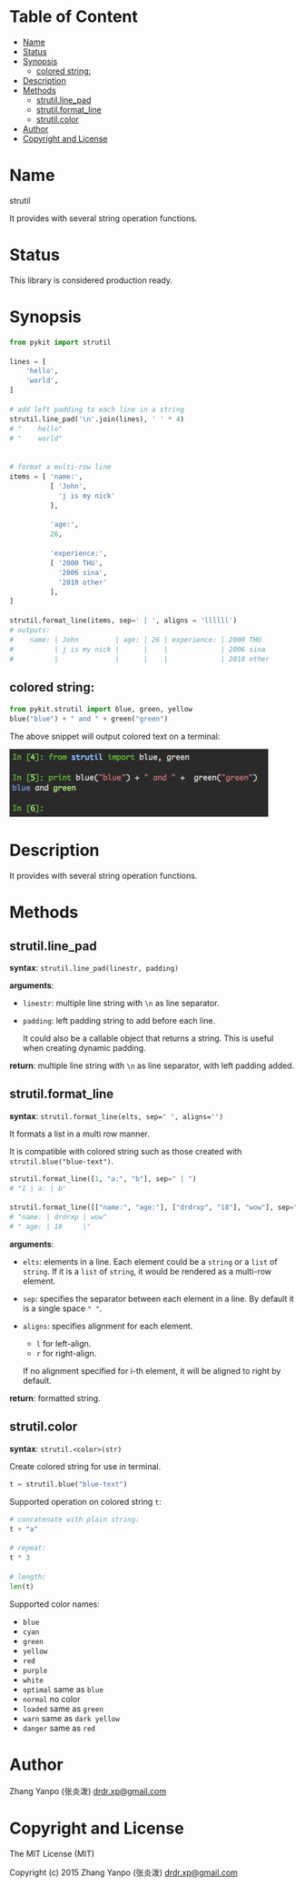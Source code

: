 <!-- START doctoc generated TOC please keep comment here to allow auto update -->
<!-- DON'T EDIT THIS SECTION, INSTEAD RE-RUN doctoc TO UPDATE -->
#   Table of Content

- [Name](#name)
- [Status](#status)
- [Synopsis](#synopsis)
  - [colored string:](#colored-string)
- [Description](#description)
- [Methods](#methods)
  - [strutil.line_pad](#strutilline_pad)
  - [strutil.format_line](#strutilformat_line)
  - [strutil.color](#strutilcolor)
- [Author](#author)
- [Copyright and License](#copyright-and-license)

<!-- END doctoc generated TOC please keep comment here to allow auto update -->

#   Name

strutil

It provides with several string operation functions.

#   Status

This library is considered production ready.

#   Synopsis

```python
from pykit import strutil

lines = [
    'hello',
    'world',
]

# add left padding to each line in a string
strutil.line_pad('\n'.join(lines), ' ' * 4)
# "    hello"
# "    world"


# format a multi-row line
items = [ 'name:',
          [ 'John',
            'j is my nick'
          ],

          'age:',
          26,

          'experience:',
          [ '2000 THU',
            '2006 sina',
            '2010 other'
          ],
]

strutil.format_line(items, sep=' | ', aligns = 'llllll')
# outputs:
#    name: | John         | age: | 26 | experience: | 2000 THU
#          | j is my nick |      |    |             | 2006 sina
#          |              |      |    |             | 2010 other
```

## colored string:

```python
from pykit.strutil import blue, green, yellow
blue("blue") + " and " + green("green")
```

The above snippet will output colored text on a terminal:

![](res/colored-string.png)

#   Description

It provides with several string operation functions.

#   Methods

## strutil.line_pad

**syntax**:
`strutil.line_pad(linestr, padding)`

**arguments**:

-   `linestr`:
    multiple line string with `\n` as line separator.

-   `padding`:
    left padding string to add before each line.

    It could also be a callable object that returns a string.
    This is useful when creating dynamic padding.

**return**:
multiple line string with `\n` as line separator, with left padding added.

## strutil.format_line

**syntax**:
`strutil.format_line(elts, sep=' ', aligns='')`

It formats a list in a multi row manner.

It is compatible with colored string such as those created with `strutil.blue("blue-text")`.

```python
strutil.format_line([1, "a:", "b"], sep=" | ")
# "1 | a: | b"

strutil.format_line([["name:", "age:"], ["drdrxp", "18"], "wow"], sep=" | ", aligns="rll")
# "name: | drdrxp | wow"
# " age: | 18     |"
```

**arguments**:

-   `elts`:
    elements in a line.
    Each element could be a `string` or a `list` of `string`.
    If it is a `list` of `string`, it would be rendered as a multi-row
    element.

-   `sep`:
    specifies the separator between each element in a line.
    By default it is a single space `" "`.

-   `aligns`:
    specifies alignment for each element.
    -   `l` for left-align.
    -   `r` for right-align.

    If no alignment specified for i-th element, it will be aligned to right by
    default.

**return**:
formatted string.

##  strutil.color

**syntax**:
`strutil.<color>(str)`

Create colored string for use in terminal.

```python
t = strutil.blue("blue-text")
```

Supported operation on colored string `t`:

```python
# concatenate with plain string:
t + "a"

# repeat:
t * 3

# length:
len(t)
```

Supported color names:

-   `blue`
-   `cyan`
-   `green`
-   `yellow`
-   `red`
-   `purple`
-   `white`
-   `optimal` same as `blue`
-   `normal` no color
-   `loaded` same as `green`
-   `warn` same as `dark yellow`
-   `danger` same as `red`

#   Author

Zhang Yanpo (张炎泼) <drdr.xp@gmail.com>

#   Copyright and License

The MIT License (MIT)

Copyright (c) 2015 Zhang Yanpo (张炎泼) <drdr.xp@gmail.com>
